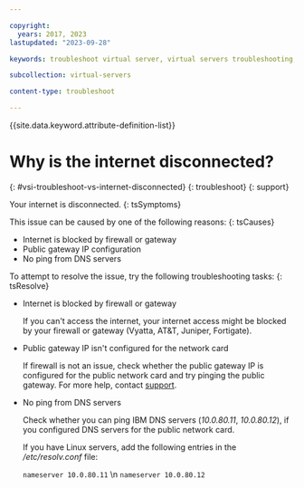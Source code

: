 ```yaml
---

copyright:
  years: 2017, 2023
lastupdated: "2023-09-28"

keywords: troubleshoot virtual server, virtual servers troubleshooting, tips, error, problem, insufficient capacity

subcollection: virtual-servers

content-type: troubleshoot

---
```


{{site.data.keyword.attribute-definition-list}}

# Why is the internet disconnected?
{: #vsi-troubleshoot-vs-internet-disconnected}
{: troubleshoot}
{: support}

Your internet is disconnected.
{: tsSymptoms}

This issue can be caused by one of the following reasons:
{: tsCauses}

* Internet is blocked by firewall or gateway
* Public gateway IP configuration
* No ping from DNS servers

To attempt to resolve the issue, try the following troubleshooting tasks:
{: tsResolve}

* Internet is blocked by firewall or gateway

   If you can't access the internet, your internet access might be blocked by your firewall or gateway (Vyatta, AT&T, Juniper, Fortigate).

* Public gateway IP isn't configured for the network card

   If firewall is not an issue, check whether the public gateway IP is configured for the public network card and try pinging the public gateway. For more help, contact [support](/docs/virtual-servers?topic=virtual-servers-gettinghelp).

* No ping from DNS servers

   Check whether you can ping IBM DNS servers (_10.0.80.11_, _10.0.80.12_), if you configured DNS servers for the public network card.

   If you have Linux servers, add the following entries in the _/etc/resolv.conf_ file:

   `nameserver 10.0.80.11`  \n
   `nameserver 10.0.80.12`
